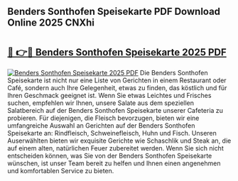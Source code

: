 ## Benders Sonthofen Speisekarte PDF Download Online 2025 CNXhi

# <h2><a href="http://gcbqpl.nevu.top/?p=Benders+Sonthofen+Speisekarte">🔗 👉🔴 Benders Sonthofen Speisekarte 2025 PDF</a></h2>

[![Benders Sonthofen Speisekarte 2025 PDF](https://i.imgur.com/dBaPXMq.png)](http://gcbqpl.nevu.top/?p=Benders+Sonthofen+Speisekarte)
Die Benders Sonthofen Speisekarte ist nicht nur eine Liste von Gerichten in einem Restaurant oder Café, sondern auch Ihre Gelegenheit, etwas zu finden, das köstlich und für Ihren Geschmack geeignet ist. Wenn Sie etwas Leichtes und Frisches suchen, empfehlen wir Ihnen, unsere Salate aus dem speziellen Salatbereich auf der Benders Sonthofen Speisekarte unserer Cafeteria zu probieren. Für diejenigen, die Fleisch bevorzugen, bieten wir eine umfangreiche Auswahl an Gerichten auf der Benders Sonthofen Speisekarte an: Rindfleisch, Schweinefleisch, Huhn und Fisch. Unseren Auserwählten bieten wir exquisite Gerichte wie Schaschlik und Steak an, die auf einem alten, natürlichen Feuer zubereitet werden. Wenn Sie sich nicht entscheiden können, was Sie von der Benders Sonthofen Speisekarte wünschen, ist unser Team bereit zu helfen und Ihnen einen angenehmen und komfortablen Service zu bieten.
